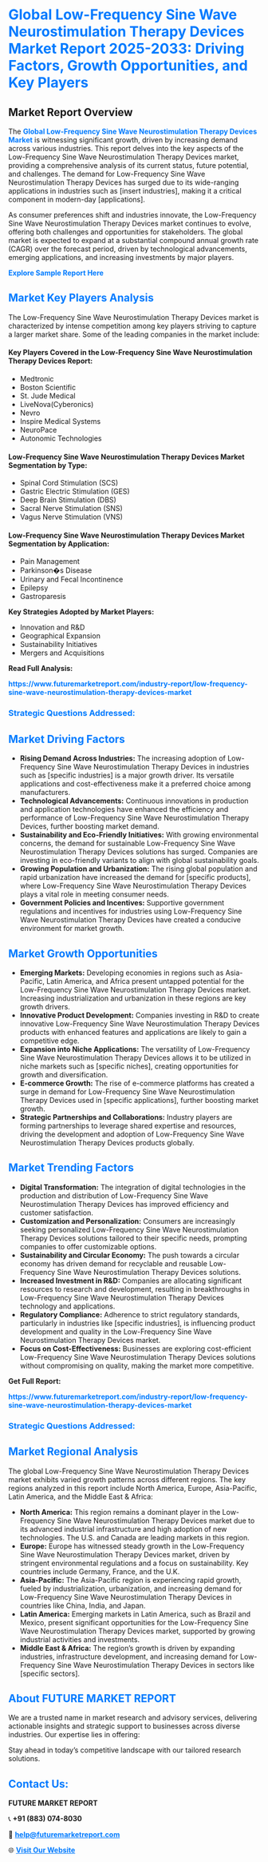 <h1 style="color: #007BFF;">Global Low-Frequency Sine Wave Neurostimulation Therapy Devices Market Report 2025-2033: Driving Factors, Growth Opportunities, and Key Players</h1>

<section id="overview">
<h2>Market Report Overview</h2>
<p>The <a href="https://www.futuremarketreport.com/industry-report/low-frequency-sine-wave-neurostimulation-therapy-devices-market" style="color: #007BFF; text-decoration: none;"><strong>Global Low-Frequency Sine Wave Neurostimulation Therapy Devices Market</strong></a> is witnessing significant growth, driven by increasing demand across various industries. This report delves into the key aspects of the Low-Frequency Sine Wave Neurostimulation Therapy Devices market, providing a comprehensive analysis of its current status, future potential, and challenges. The demand for Low-Frequency Sine Wave Neurostimulation Therapy Devices has surged due to its wide-ranging applications in industries such as [insert industries], making it a critical component in modern-day [applications].</p>
<p>As consumer preferences shift and industries innovate, the Low-Frequency Sine Wave Neurostimulation Therapy Devices market continues to evolve, offering both challenges and opportunities for stakeholders. The global market is expected to expand at a substantial compound annual growth rate (CAGR) over the forecast period, driven by technological advancements, emerging applications, and increasing investments by major players.</p>
</section>

<section id="overview">
<p><a href="https://www.futuremarketreport.com/request-sample/reportId=109247" style="color: #007BFF; text-decoration: none;"><strong>Explore Sample Report Here</strong></a></p>
</section>

<section id="key-players">
<h2 style="color: #007BFF;">Market Key Players Analysis</h2>
<p>The Low-Frequency Sine Wave Neurostimulation Therapy Devices market is characterized by intense competition among key players striving to capture a larger market share. Some of the leading companies in the market include:</p>
<h4>Key Players Covered in the Low-Frequency Sine Wave Neurostimulation Therapy Devices Report:</h4>
<ul><li>Medtronic</li><li>Boston Scientific</li><li>St. Jude Medical</li><li>LiveNova(Cyberonics)</li><li>Nevro</li><li>Inspire Medical Systems</li><li>NeuroPace</li><li>Autonomic Technologies</li></ul>
<h4>Low-Frequency Sine Wave Neurostimulation Therapy Devices Market Segmentation by Type:</h4>
<ul><li>Spinal Cord Stimulation (SCS)</li><li>Gastric Electric Stimulation (GES)</li><li>Deep Brain Stimulation (DBS)</li><li>Sacral Nerve Stimulation (SNS)</li><li>Vagus Nerve Stimulation (VNS)</li></ul>

<h4>Low-Frequency Sine Wave Neurostimulation Therapy Devices Market Segmentation by Application:</h4>
<ul><li>Pain Management</li><li>Parkinson�s Disease</li><li>Urinary and Fecal Incontinence</li><li>Epilepsy</li><li>Gastroparesis</li></ul>
<p><strong>Key Strategies Adopted by Market Players:</strong></p>
<ul>
<li>Innovation and R&D</li>
<li>Geographical Expansion</li>
<li>Sustainability Initiatives</li>
<li>Mergers and Acquisitions</li>
</ul>
</section>

<section>
<p><strong>Read Full Analysis: </strong></p><a href="https://www.futuremarketreport.com/industry-report/low-frequency-sine-wave-neurostimulation-therapy-devices-market" style="color: #007BFF; text-decoration: none;"><strong>https://www.futuremarketreport.com/industry-report/low-frequency-sine-wave-neurostimulation-therapy-devices-market</strong></a>
<h3 style="color: #007BFF;">Strategic Questions Addressed:</h3>
</section>

<section id="driving-factors">
<h2 style="color: #007BFF;">Market Driving Factors</h2>
<ul>
<li><strong>Rising Demand Across Industries:</strong> The increasing adoption of Low-Frequency Sine Wave Neurostimulation Therapy Devices in industries such as [specific industries] is a major growth driver. Its versatile applications and cost-effectiveness make it a preferred choice among manufacturers.</li>
<li><strong>Technological Advancements:</strong> Continuous innovations in production and application technologies have enhanced the efficiency and performance of Low-Frequency Sine Wave Neurostimulation Therapy Devices, further boosting market demand.</li>
<li><strong>Sustainability and Eco-Friendly Initiatives:</strong> With growing environmental concerns, the demand for sustainable Low-Frequency Sine Wave Neurostimulation Therapy Devices solutions has surged. Companies are investing in eco-friendly variants to align with global sustainability goals.</li>
<li><strong>Growing Population and Urbanization:</strong> The rising global population and rapid urbanization have increased the demand for [specific products], where Low-Frequency Sine Wave Neurostimulation Therapy Devices plays a vital role in meeting consumer needs.</li>
<li><strong>Government Policies and Incentives:</strong> Supportive government regulations and incentives for industries using Low-Frequency Sine Wave Neurostimulation Therapy Devices have created a conducive environment for market growth.</li>
</ul>
</section>

<section id="growth-opportunities">
<h2 style="color: #007BFF;">Market Growth Opportunities</h2>
<ul>
<li><strong>Emerging Markets:</strong> Developing economies in regions such as Asia-Pacific, Latin America, and Africa present untapped potential for the Low-Frequency Sine Wave Neurostimulation Therapy Devices market. Increasing industrialization and urbanization in these regions are key growth drivers.</li>
<li><strong>Innovative Product Development:</strong> Companies investing in R&D to create innovative Low-Frequency Sine Wave Neurostimulation Therapy Devices products with enhanced features and applications are likely to gain a competitive edge.</li>
<li><strong>Expansion into Niche Applications:</strong> The versatility of Low-Frequency Sine Wave Neurostimulation Therapy Devices allows it to be utilized in niche markets such as [specific niches], creating opportunities for growth and diversification.</li>
<li><strong>E-commerce Growth:</strong> The rise of e-commerce platforms has created a surge in demand for Low-Frequency Sine Wave Neurostimulation Therapy Devices used in [specific applications], further boosting market growth.</li>
<li><strong>Strategic Partnerships and Collaborations:</strong> Industry players are forming partnerships to leverage shared expertise and resources, driving the development and adoption of Low-Frequency Sine Wave Neurostimulation Therapy Devices products globally.</li>
</ul>
</section>

<section id="trending-factors">
<h2 style="color: #007BFF;">Market Trending Factors</h2>
<ul>
<li><strong>Digital Transformation:</strong> The integration of digital technologies in the production and distribution of Low-Frequency Sine Wave Neurostimulation Therapy Devices has improved efficiency and customer satisfaction.</li>
<li><strong>Customization and Personalization:</strong> Consumers are increasingly seeking personalized Low-Frequency Sine Wave Neurostimulation Therapy Devices solutions tailored to their specific needs, prompting companies to offer customizable options.</li>
<li><strong>Sustainability and Circular Economy:</strong> The push towards a circular economy has driven demand for recyclable and reusable Low-Frequency Sine Wave Neurostimulation Therapy Devices solutions.</li>
<li><strong>Increased Investment in R&D:</strong> Companies are allocating significant resources to research and development, resulting in breakthroughs in Low-Frequency Sine Wave Neurostimulation Therapy Devices technology and applications.</li>
<li><strong>Regulatory Compliance:</strong> Adherence to strict regulatory standards, particularly in industries like [specific industries], is influencing product development and quality in the Low-Frequency Sine Wave Neurostimulation Therapy Devices market.</li>
<li><strong>Focus on Cost-Effectiveness:</strong> Businesses are exploring cost-efficient Low-Frequency Sine Wave Neurostimulation Therapy Devices solutions without compromising on quality, making the market more competitive.</li>
</ul>
</section>

<section>
<p><strong>Get Full Report: </strong></p><a href="https://www.futuremarketreport.com/industry-report/low-frequency-sine-wave-neurostimulation-therapy-devices-market" style="color: #007BFF; text-decoration: none;"><strong>https://www.futuremarketreport.com/industry-report/low-frequency-sine-wave-neurostimulation-therapy-devices-market</strong></a>
<h3 style="color: #007BFF;">Strategic Questions Addressed:</h3>
</section>


<section id="regional-analysis">
<h2 style="color: #007BFF;">Market Regional Analysis</h2>
<p>The global Low-Frequency Sine Wave Neurostimulation Therapy Devices market exhibits varied growth patterns across different regions. The key regions analyzed in this report include North America, Europe, Asia-Pacific, Latin America, and the Middle East & Africa:</p>
<ul>
<li><strong>North America:</strong> This region remains a dominant player in the Low-Frequency Sine Wave Neurostimulation Therapy Devices market due to its advanced industrial infrastructure and high adoption of new technologies. The U.S. and Canada are leading markets in this region.</li>
<li><strong>Europe:</strong> Europe has witnessed steady growth in the Low-Frequency Sine Wave Neurostimulation Therapy Devices market, driven by stringent environmental regulations and a focus on sustainability. Key countries include Germany, France, and the U.K.</li>
<li><strong>Asia-Pacific:</strong> The Asia-Pacific region is experiencing rapid growth, fueled by industrialization, urbanization, and increasing demand for Low-Frequency Sine Wave Neurostimulation Therapy Devices in countries like China, India, and Japan.</li>
<li><strong>Latin America:</strong> Emerging markets in Latin America, such as Brazil and Mexico, present significant opportunities for the Low-Frequency Sine Wave Neurostimulation Therapy Devices market, supported by growing industrial activities and investments.</li>
<li><strong>Middle East & Africa:</strong> The region’s growth is driven by expanding industries, infrastructure development, and increasing demand for Low-Frequency Sine Wave Neurostimulation Therapy Devices in sectors like [specific sectors].</li>
</ul>
</section>

<footer>
<h2 style="color: #007BFF;">About FUTURE MARKET REPORT</h2>
<p>We are a trusted name in market research and advisory services, delivering actionable insights and strategic support to businesses across diverse industries. Our expertise lies in offering:</p>

<p>Stay ahead in today’s competitive landscape with our tailored research solutions.</p>

<h2 style="color: #007BFF;">Contact Us:</h2>
<p><strong>FUTURE MARKET REPORT</strong></p>
<p>📞 <strong>+91 (883) 074-8030</strong></p>
<p>📧 <strong><a href="mailto:help@futuremarketreport.com" style="color: #007BFF;">help@futuremarketreport.com</a></strong></p>
<p>🌐 <strong><a href="https://www.futuremarketreport.com/" style="color: #007BFF;">Visit Our Website</a></strong></p>
</footer>